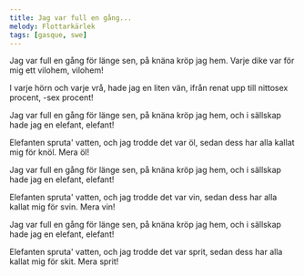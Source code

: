 ```yaml
---
title: Jag var full en gång...
melody: Flottarkärlek
tags: [gasque, swe]
---
```


Jag var full en gång för länge sen,
på knäna kröp jag hem.
Varje dike var för mig ett vilohem,
vilohem!

I varje hörn och varje vrå,
hade jag en liten vän,
ifrån renat upp till nittosex procent,
-sex procent!

Jag var full en gång för länge sen,
på knäna kröp jag hem,
och i sällskap hade jag en elefant,
elefant!

Elefanten spruta' vatten,
och jag trodde det var öl,
sedan dess har alla kallat mig för knöl.
Mera öl!

Jag var full en gång för länge sen,
på knäna kröp jag hem,
och i sällskap hade jag en elefant,
elefant!

Elefanten spruta' vatten,
och jag trodde det var vin,
sedan dess har alla kallat mig för svin.
Mera vin!

Jag var full en gång för länge sen,
på knäna kröp jag hem,
och i sällskap hade jag en elefant,
elefant!

Elefanten spruta' vatten,
och jag trodde det var sprit,
sedan dess har alla kallat mig för skit.
Mera sprit!
